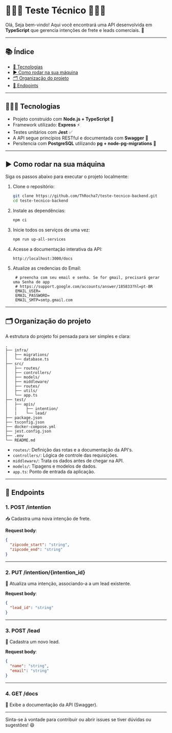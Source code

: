 # 👨🏽‍💻 Teste Técnico 👨🏽‍💻

Olá, Seja bem-vindo! Aqui você encontrará uma API desenvolvida em **TypeScript** que gerencia intenções de frete e leads comerciais. 🤝

---

## 📚 Índice

- [💬 Tecnologias](#tecnologias)
- [▶️ Como rodar na sua máquina](#️como-rodar-na-sua-máquina)
- [🗂 Organização do projeto](#organização-do-projeto)
- [📡 Endpoints](#endpoints)

---

## 👩🏽‍💻 Tecnologias

- Projeto construído com **Node.js + TypeScript** 🧠
- Framework utilizado: **Express** ⚡
- Testes unitários com **Jest** ✅
- A API segue princípios RESTful e documentada com **Swagger** 🧾
- Persitencia com **PostgreSQL** utilizando **pg + node-pg-migrations** 🎲

---

## ▶️ Como rodar na sua máquina

Siga os passos abaixo para executar o projeto localmente:

1. Clone o repositório:

   ```bash
   git clone https://github.com/ThRocha7/teste-tecnico-backend.git
   cd teste-tecnico-backend
   ```

2. Instale as dependências:

   ```bash
   npm ci
   ```

3. Inicie todos os serviços de uma vez:

   ```bash
   npm run up-all-services
   ```

4. Acesse a documentação interativa da API:
   ```
   http://localhost:3000/docs
   ```

5. Atualize as credencias do Email:
   ```
    # preencha com seu email e senha. Se for gmail, precisará gerar uma Senha de app 
    # https://support.google.com/accounts/answer/185833?hl=pt-BR
    EMAIL_USER=
    EMAIL_PASSWORD=
    EMAIL_SMTP=smtp.gmail.com
   ```

---

## 🗂 Organização do projeto

A estrutura do projeto foi pensada para ser simples e clara:

```
.
├── infra/
│   ├── migrations/
│   └── database.ts
├── src/
│   ├── routes/
│   ├── controllers/
│   ├── models/
│   ├── middleware/
│   ├── routes/
│   ├── utils/
│   └── app.ts
├── test/
│   ├── apis/
│   |    ├── intention/
│   |    └── lead/
├── package.json
├── tsconfig.json
├── docker-compose.yml
├── jest.config.json
├── .env
└── README.md
```

- `routes/`: Definição das rotas e a documentação da API's.
- `controllers/`: Lógica de controle das requisições.
- `middleware/`: Trata os dados antes de chegar na API.
- `models/`: Tipagens e modelos de dados.
- `app.ts`: Ponto de entrada da aplicação.

---

## 📡 Endpoints

### 1. **POST /intention**

📥 Cadastra uma nova intenção de frete.

**Request body**:

```json
{
  "zipcode_start": "string",
  "zipcode_end": "string"
}
```

---

### 2. **PUT /intention/{intention_id}**

🔄 Atualiza uma intenção, associando-a a um lead existente.

**Request body**:

```json
{
  "lead_id": "string"
}
```

---

### 3. **POST /lead**

🧍 Cadastra um novo lead.

**Request body**:

```json
{
  "name": "string",
  "email": "string"
}
```

---

### 4. **GET /docs**

📖 Exibe a documentação da API (Swagger).

---

Sinta-se à vontade para contribuir ou abrir issues se tiver dúvidas ou sugestões! 😄
